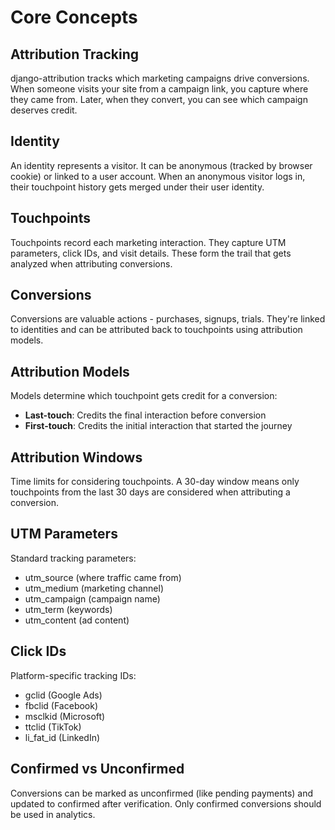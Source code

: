 # Core Concepts

## Attribution Tracking

django-attribution tracks which marketing campaigns drive conversions. When someone visits your site from a campaign link, you capture where they came from. Later, when they convert, you can see which campaign deserves credit.

## Identity

An identity represents a visitor. It can be anonymous (tracked by browser cookie) or linked to a user account. When an anonymous visitor logs in, their touchpoint history gets merged under their user identity.

## Touchpoints

Touchpoints record each marketing interaction. They capture UTM parameters, click IDs, and visit details. These form the trail that gets analyzed when attributing conversions.

## Conversions

Conversions are valuable actions - purchases, signups, trials. They're linked to identities and can be attributed back to touchpoints using attribution models.

## Attribution Models

Models determine which touchpoint gets credit for a conversion:

- **Last-touch**: Credits the final interaction before conversion
- **First-touch**: Credits the initial interaction that started the journey

## Attribution Windows

Time limits for considering touchpoints. A 30-day window means only touchpoints from the last 30 days are considered when attributing a conversion.

## UTM Parameters

Standard tracking parameters:
- utm_source (where traffic came from)
- utm_medium (marketing channel)
- utm_campaign (campaign name)
- utm_term (keywords)
- utm_content (ad content)

## Click IDs

Platform-specific tracking IDs:
- gclid (Google Ads)
- fbclid (Facebook)
- msclkid (Microsoft)
- ttclid (TikTok)
- li_fat_id (LinkedIn)

## Confirmed vs Unconfirmed

Conversions can be marked as unconfirmed (like pending payments) and updated to confirmed after verification. Only confirmed conversions should be used in analytics.

